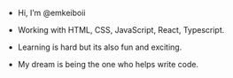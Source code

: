- Hi, I’m @emkeiboii
- Working with HTML, CSS, JavaScript, React, Typescript.
- Learning is hard but its also fun and exciting.

- My dream is being the one who helps write code.

<!---
emkeiboii/emkeiboii is a ✨ special ✨ repository because its `README.md` (this file) appears on your GitHub profile.
You can click the Preview link to take a look at your changes.
--->
